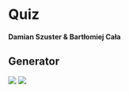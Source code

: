 # Quiz

#### Damian Szuster & Bartłomiej Cała

## Generator

![](https://i.imgur.com/mrvAeaq.png)
![](https://i.imgur.com/WgWDHuA.png)